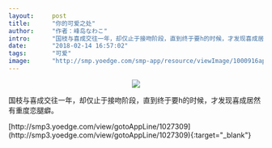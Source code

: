 ```yaml
---
layout:     post
title:      "你的可爱之处"
author:     "作者：峰岛なわこ"
intro:      "国枝与喜成交往一年，却仅止于接吻阶段，直到终于要h的时候，才发现喜成居然有重度恋腿癖。"
date:       "2018-02-14 16:57:02"
tags:       "可爱"
image:      "http://smp.yoedge.com/smp-app/resource/viewImage/1000916appline.png"
---
```

<div style="text-align: center">
<p><img src="http://smp.yoedge.com/smp-app/resource/viewImage/1000916appline.png"/></p>
</div>
<p class="post-meta">
<span>国枝与喜成交往一年，却仅止于接吻阶段，直到终于要h的时候，才发现喜成居然有重度恋腿癖。</span>
</p>
[http://smp3.yoedge.com/view/gotoAppLine/1027309](http://smp3.yoedge.com/view/gotoAppLine/1027309){:target="_blank"}


